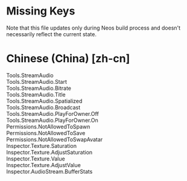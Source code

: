 # Missing Keys
Note that this file updates only during Neos build process and doesn't necessarily reflect the current state.

# Chinese (China) [zh-cn]
Tools.StreamAudio  
Tools.StreamAudio.Start  
Tools.StreamAudio.Bitrate  
Tools.StreamAudio.Title  
Tools.StreamAudio.Spatialized  
Tools.StreamAudio.Broadcast  
Tools.StreamAudio.PlayForOwner.Off  
Tools.StreamAudio.PlayForOwner.On  
Permissions.NotAllowedToSpawn  
Permissions.NotAllowedToSave  
Permissions.NotAllowedToSwapAvatar  
Inspector.Texture.Saturation  
Inspector.Texture.AdjustSaturation  
Inspector.Texture.Value  
Inspector.Texture.AdjustValue  
Inspector.AudioStream.BufferStats  

